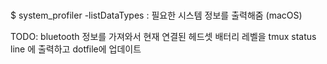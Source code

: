 ###

$ system_profiler -listDataTypes : 필요한 시스템 정보를 출력해줌 (macOS)

TODO: bluetooth 정보를 가져와서 현재 연결된 헤드셋 배터리 레벨을 tmux status line 에 출력하고 dotfile에 업데이트
